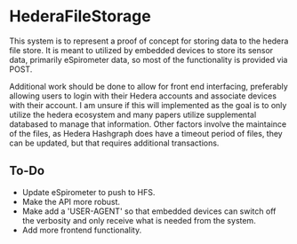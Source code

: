# HederaFileStorage
This system is to represent a proof of concept for storing data to the hedera file store. It is meant to utilized by embedded devices to store its sensor data, 
primarily eSpirometer data, so most of the functionality is provided via POST. 

Additional work should be done to allow for front end interfacing, preferably allowing users to login with their Hedera accounts and associate devices with their
account. I am unsure if this will implemented as the goal is to only utilize the hedera ecosystem and many papers utilize supplemental databased to manage that information.
Other factors involve the maintaince of the files, as Hedera Hashgraph does have a timeout period of files, they can be updated, but that requires additional transactions.

## To-Do
- Update eSpirometer to push to HFS.
- Make the API more robust.
- Make add a 'USER-AGENT' so that embedded devices can switch off the verbosity and only receive what is needed from the system.
- Add more frontend functionality.

